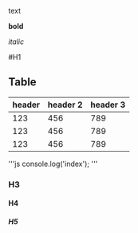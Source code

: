 text

**bold**

*italic*

#H1

##  Table

header | header 2 | header 3
--- | --- | ---
123 | 456 | 789
123 | 456 | 789
123 | 456 | 789

'''js
console.log('index');
'''
### H3

#### H4

##### H5